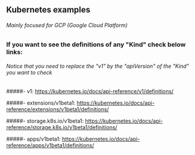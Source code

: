 ## Kubernetes examples 
###### Mainly focused for GCP (Google Cloud Platform)

### If you want to see the definitions of any "Kind" check below links:
###### Notice that you need to replace the "v1" by the "apiVersion" of the "Kind" you want to check

#####- v1:
https://kubernetes.io/docs/api-reference/v1/definitions/

#####- extensions/v1beta1:
https://kubernetes.io/docs/api-reference/extensions/v1beta1/definitions/

#####- storage.k8s.io/v1beta1:
https://kubernetes.io/docs/api-reference/storage.k8s.io/v1beta1/definitions/

#####- apps/v1beta1:
https://kubernetes.io/docs/api-reference/apps/v1beta1/definitions/
